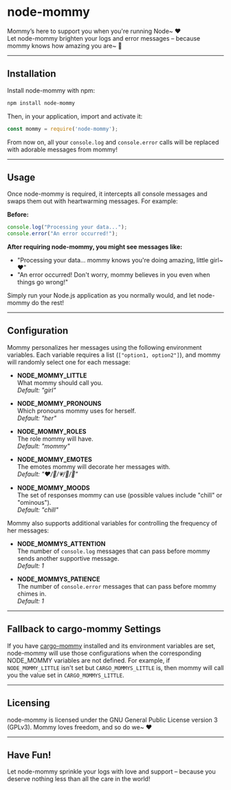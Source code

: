 # node-mommy

Mommy’s here to support you when you're running Node~ ❤️  
Let node-mommy brighten your logs and error messages – because mommy knows how amazing you are~ 💞

---

## Installation

Install node-mommy with npm:

```bash
npm install node-mommy
```

Then, in your application, import and activate it:

```js
const mommy = require('node-mommy');
```

From now on, all your `console.log` and `console.error` calls will be replaced with adorable messages from mommy!

---

## Usage

Once node-mommy is required, it intercepts all console messages and swaps them out with heartwarming messages. For example:

**Before:**

```js
console.log("Processing your data...");
console.error("An error occurred!");
```

**After requiring node-mommy, you might see messages like:**

- "Processing your data...
  mommy knows you're doing amazing, little girl~ ❤️"
- "An error occurred!
  Don't worry, mommy believes in you even when things go wrong!"

Simply run your Node.js application as you normally would, and let node-mommy do the rest!

---

## Configuration

Mommy personalizes her messages using the following environment variables. Each variable requires a list (`["option1, option2"]`), and mommy will randomly select one for each message:

- **NODE_MOMMY_LITTLE**  
  What mommy should call you.  
  _Default: "girl"_

- **NODE_MOMMY_PRONOUNS**  
  Which pronouns mommy uses for herself.  
  _Default: "her"_

- **NODE_MOMMY_ROLES**  
  The role mommy will have.  
  _Default: "mommy"_

- **NODE_MOMMY_EMOTES**  
  The emotes mommy will decorate her messages with.  
  _Default: "❤️/💖/💗/💓/💞"_

- **NODE_MOMMY_MOODS**  
  The set of responses mommy can use (possible values include "chill" or "ominous").  
  _Default: "chill"_

Mommy also supports additional variables for controlling the frequency of her messages:

- **NODE_MOMMYS_ATTENTION**  
  The number of `console.log` messages that can pass before mommy sends another supportive message.  
  _Default: 1_

- **NODE_MOMMYS_PATIENCE**  
  The number of `console.error` messages that can pass before mommy chimes in.  
  _Default: 1_

---

## Fallback to cargo-mommy Settings

If you have [cargo-mommy](https://github.com/Gankra/cargo-mommy) installed and its environment variables are set, node-mommy will use those configurations when the corresponding NODE_MOMMY variables are not defined. For example, if `NODE_MOMMY_LITTLE` isn't set but `CARGO_MOMMYS_LITTLE` is, then mommy will call you the value set in `CARGO_MOMMYS_LITTLE`.

---

## Licensing

node-mommy is licensed under the GNU General Public License version 3 (GPLv3). Mommy loves freedom, and so do we~ ❤️

---

## Have Fun!

Let node-mommy sprinkle your logs with love and support – because you deserve nothing less than all the care in the world!
